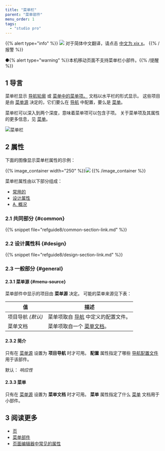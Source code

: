 ```yaml
---
title: "菜单栏"
parent: "菜单部件"
menu_order: 1
tags:
  - "studio pro"
---
```


{{% alert type="info" %}}
<img src="attachments/chinese-translation/china.png" style="display: inline-block; margin: 0" /> 对于简体中文翻译，请点击 [中文为 xix x](https://cdn.mendix.tencent-cloud.com/documentation/refguide8/menu-bar.pdf)。
{{% /报警 %}}

●{% alert type="warning" %}}本机移动页面不支持菜单栏小部件。{{% /提醒 %}}

## 1 导言

菜单栏显示 [导航轮廓](navigation#profiles) 或 [菜单中的菜单项。](menu) 文档以水平栏的形式显示。 这些项目是由 [菜单源](#menu-source) 决定的，它们要么在 [导航](navigation) 中配置，要么是 [菜单](menu)。

菜单栏可以深入到两个深度，意味着菜单项可以包含子项。 关于菜单项及其属性的更多信息，见 [菜单](menu)。

![菜单栏](attachments/menu-widgets/menu-bar.png)

## 2 属性

下面的图像显示菜单栏属性的示例：

{{% image_container width="250" %}}![](attachments/menu-widgets/menu-bar-properties.png)
{{% /image_container %}}

菜单栏属性由以下部分组成：

* [常用的](#common)
* [设计属性](#design)
* [A. 概况](#general)

### 2.1 共同部分 {#common}

{{% snippet file="refguide8/common-section-link.md" %}}

### 2.2 设计属性科 {#design}

{{% snippet file="refguide8/design-section-link.md" %}}

### 2.3 一般部分 {#general}

#### 2.3.1 菜单源 {#menu-source}

菜单部件中显示的项目由 **菜单源** 决定。 可能的菜单来源见下表：

| 值            | 描述                                        |
| ------------ | ----------------------------------------- |
| 项目导航  *(默认)* | 菜单项取自 [导航](navigation#profiles) 中定义的配置文件。 |
| 菜单文档         | 菜单项取自一个 [菜单文档](menu)。                     |

#### 2.3.2 简介

只有在 [菜单源](#menu-source) 设置为 **项目导航** 时才可用。 **配置** 属性指定了哪些 [导航配置文件](navigation#profiles) 用于该部件。

默认： *响应性*

#### 2.3.3 菜单

只有在 [菜单源](#menu-source) 设置为 **菜单文档** 时才可用。 **菜单** 属性指定了什么 [菜单](menu) 文档用于小部件。

## 3 阅读更多

* [页](page)
* [菜单部件](菜单部件)
* [页面编辑器中常见的属性](common-widget-properties)
